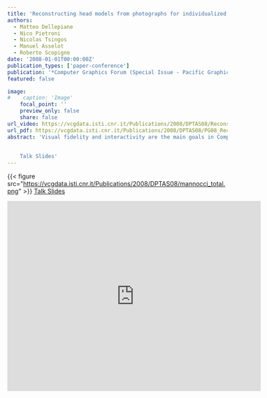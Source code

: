 ```yaml
---
title: 'Reconstructing head models from photographs for individualized 3D-audio processing'
authors:
  - Matteo Dellepiane
  - Nico Pietroni
  - Nicolas Tsingos
  - Manuel Asselot
  - Roberto Scopigno
date: '2008-01-01T00:00:00Z'
publication_types: ['paper-conference']
publication: '*Computer Graphics Forum (Special Issue - Pacific Graphics 2008 Proc.)*'
featured: false

image:
#    caption: 'Image'
    focal_point: ''
    preview_only: false
    share: false
url_video: https://vcgdata.isti.cnr.it/Publications/2008/DPTAS08/Reconstructing_08.avi
url_pdf: https://vcgdata.isti.cnr.it/Publications/2008/DPTAS08/PG08_Reconstructing_head.pdf
abstract: 'Visual fidelity and interactivity are the main goals in Computer Graphics research, but recently also audio is assuming an important role. Binaural rendering can provide extremely pleasing and realistic three-dimensional sound, but to achieve best results it''s necessary either to measure or to estimate individual Head Related Transfer Function (HRTF). This function is strictly related to the peculiar features of ears and face of the listener. Recent sound scattering simulation techniques can calculate HRTF starting from an accurate 3D model of a human head. Hence, the use of binaural rendering on large scale (i.e. video games, entertainment) could depend on the possibility to produce a sufficiently accurate 3D model of a human head, starting from the smallest possible input. In this paper we present a completely automatic system, which produces a 3D model of a head starting from simple input data (five photos and some key-points indicated by user). The geometry is generated by extracting information from images and accordingly deforming a 3D dummy to reproduce user head features. The system proves to be fast, automatic, robust and reliable: geometric validation and preliminary assessments show that it can be accurate enough for HRTF calculation.
 
 
    Talk Slides'
---
```

{{< figure src="https://vcgdata.isti.cnr.it/Publications/2008/DPTAS08/mannocci_total.png" >}}
[ Talk Slides ](https://vcgdata.isti.cnr.it/Publicstions/2008/DPTAS08/HRTF.pptx)

<iframe width="580" height="435" src="http://www.youtube.com/v/S1k5crOrVfo&hl=it_IT&fs=1&" frameborder="0" frameborder="0" allowfullscreen>

